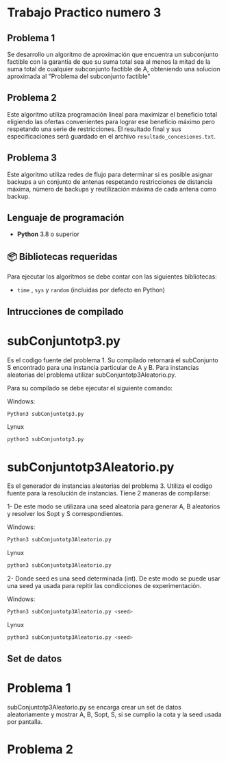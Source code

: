 # Trabajo Practico numero 3
## Problema 1
Se desarrollo un algoritmo de aproximación que encuentra un subconjunto factible con la garantía de que su suma total sea al menos la mitad de la suma total de cualquier subconjunto factible de A,
obteniendo una solucion aproximada al "Problema del subconjunto factible"

## Problema 2

Este algoritmo utiliza programación lineal para maximizar el beneficio total eligiendo las ofertas convenientes para lograr ese beneficio máximo pero respetando una serie de restricciones. El resultado final y sus especificaciones será guardado en el archivo ```resultado_concesiones.txt```. 

## Problema 3

Este algoritmo utiliza redes de flujo para determinar si es posible asignar backups a un conjunto de antenas respetando restricciones de distancia máxima, número de backups y reutilización máxima de cada antena como backup.

## Lenguaje de programación

- **Python** 3.8 o superior

## 📦 Bibliotecas requeridas

Para ejecutar los algoritmos se debe contar con las siguientes bibliotecas:

- `time` , `sys` y `random` (incluidas por defecto en Python)

## Intrucciones de compilado

# subConjuntotp3.py

Es el codigo fuente del problema 1. Su compilado retornará el subConjunto S encontrado para una instancia particular de A y B.
Para instancias aleatorias del problema utilizar subConjuntotp3Aleatorio.py.

Para su compilado se debe ejecutar el siguiente comando:

Windows:
```bash Windows
Python3 subConjuntotp3.py
```
Lynux
```bash Lynux
python3 subConjuntotp3.py
```

# subConjuntotp3Aleatorio.py

Es el generador de instancias aleatorias del problema 3.
Utiliza el codigo fuente para la resolución de instancias.
Tiene 2 maneras de compilarse:


1- De este modo se utilizara una seed aleatoria para generar A, B aleatorios y resolver los Sopt y S correspondientes.


Windows:
```bash Windows
Python3 subConjuntotp3Aleatorio.py
```
Lynux
```bash Lynux
python3 subConjuntotp3Aleatorio.py
```

2- Donde seed es una seed determinada (int). De este modo se puede usar una seed ya usada para repitir las condicciones de experimentación.

Windows:
```bash Windows
Python3 subConjuntotp3Aleatorio.py <seed>
```
Lynux
```bash Lynux
python3 subConjuntotp3Aleatorio.py <seed>
```


## Set de datos

# Problema 1

subConjuntotp3Aleatorio.py se encarga crear un set de datos aleatoriamente y mostrar A, B, Sopt, S, si se cumplio la cota y la seed usada por pantalla.

# Problema 2


